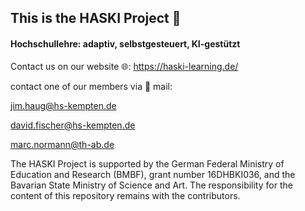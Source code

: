 ## This is the HASKI Project 👋
#### Hochschullehre: adaptiv, selbstgesteuert, KI-gestützt

Contact us on our website 🌐: https://haski-learning.de/

contact one of our members via 📧 mail:

jim.haug@hs-kempten.de

david.fischer@hs-kempten.de

marc.normann@th-ab.de



The HASKI Project is supported by the German Federal Ministry of Education and Research (BMBF), grant number 16DHBKI036, and the Bavarian State Ministry of Science and Art. The responsibility for the content of this repository remains with the contributors.
<!--

**Here are some ideas to get you started:**

🙋‍♀️ A short introduction - what is your organization all about?
🌈 Contribution guidelines - how can the community get involved?
👩‍💻 Useful resources - where can the community find your docs? Is there anything else the community should know?
🍿 Fun facts - what does your team eat for breakfast?
🧙 Remember, you can do mighty things with the power of [Markdown](https://docs.github.com/github/writing-on-github/getting-started-with-writing-and-formatting-on-github/basic-writing-and-formatting-syntax)
-->
